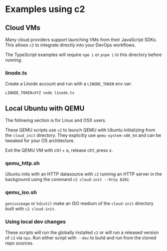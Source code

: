 # Examples using c2

## Cloud VMs

Many cloud providers support launching VMs from their JavaScript SDKs.
This allows `c2` to integrate directly into your DevOps workflows.

The TypeScript examples will require `npm i` or `pnpm i` in this directory
before running.

### linode.ts

Create a Linode account and run with a `LINODE_TOKEN` env var:

```
LINODE_TOKEN=XYZ node linode.ts
```

## Local Ubuntu with QEMU

The following section is for Linux and OSX users.

These QEMU scripts use `c2` to launch QEMU with Ubuntu initializing from the
`cloud_init` directory. They explicitly use `qemu-system-x86_64` and can be
tweaked for your OS architecture.

Exit the QEMU VM with ctrl + a, release ctrl, press x.

### qemu_http.sh

Ubuntu inits with an HTTP datasource with `c2` running an HTTP server in the
background using the command `c2 cloud-init --http 8202`.

### qemu_iso.sh

`genisoimage` or `hdiutil` make an ISO medium of the `cloud-init` directory
built with `c2 cloud-init`.

### Using local dev changes

These scripts will run the globally installed `c2` or will run a released
version of `c2` via `npx`. Run either script with `--dev` to build and run
from the cloned repo sources.
